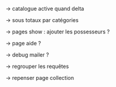 -> catalogue active quand delta

-> sous totaux par catégories

-> pages show : ajouter les possesseurs ?

-> page aide ?

-> debug mailer ?

-> regrouper les requêtes

-> repenser page collection